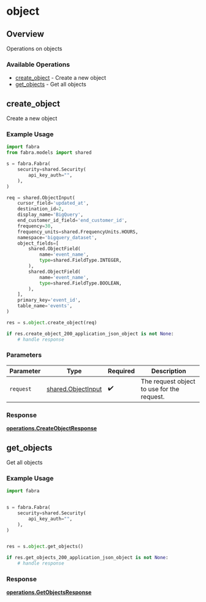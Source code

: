 # object

## Overview

Operations on objects

### Available Operations

* [create_object](#create_object) - Create a new object
* [get_objects](#get_objects) - Get all objects

## create_object

Create a new object

### Example Usage

```python
import fabra
from fabra.models import shared

s = fabra.Fabra(
    security=shared.Security(
        api_key_auth="",
    ),
)

req = shared.ObjectInput(
    cursor_field='updated_at',
    destination_id=2,
    display_name='BigQuery',
    end_customer_id_field='end_customer_id',
    frequency=30,
    frequency_units=shared.FrequencyUnits.HOURS,
    namespace='bigquery_dataset',
    object_fields=[
        shared.ObjectField(
            name='event_name',
            type=shared.FieldType.INTEGER,
        ),
        shared.ObjectField(
            name='event_name',
            type=shared.FieldType.BOOLEAN,
        ),
    ],
    primary_key='event_id',
    table_name='events',
)

res = s.object.create_object(req)

if res.create_object_200_application_json_object is not None:
    # handle response
```

### Parameters

| Parameter                                                | Type                                                     | Required                                                 | Description                                              |
| -------------------------------------------------------- | -------------------------------------------------------- | -------------------------------------------------------- | -------------------------------------------------------- |
| `request`                                                | [shared.ObjectInput](../../models/shared/objectinput.md) | :heavy_check_mark:                                       | The request object to use for the request.               |


### Response

**[operations.CreateObjectResponse](../../models/operations/createobjectresponse.md)**


## get_objects

Get all objects

### Example Usage

```python
import fabra


s = fabra.Fabra(
    security=shared.Security(
        api_key_auth="",
    ),
)


res = s.object.get_objects()

if res.get_objects_200_application_json_object is not None:
    # handle response
```


### Response

**[operations.GetObjectsResponse](../../models/operations/getobjectsresponse.md)**

